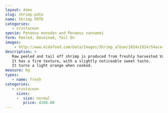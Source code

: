 ```yaml
---
layout: demo
slug: shrimp-pdto
name: Shrimp PDTO
categories:
   - crustacean
specie: Penaeus monodon and Penaeus vannamei
form: Peeled, Deveined, Tail On
images:
    - http://www.midafood.com/Data/Images/Shrimp_album/1024x1024/54ace4829ccf920.jpg
description: >
   Raw peeled and tail off shrimp is produced from freshly harvested Vannamei white shrimp.
   It has a firm texture, with a slightly noticeable sweet taste.
   It turns a light orange when cooked.
measure: kg
types:
   - name: fresh
categories:
   - crustacean
     sizes:
     -  size: normal
        price: 4186.00
---
```

